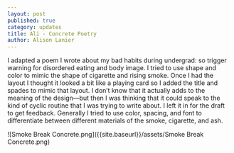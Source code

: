 ```yaml
---
layout: post
published: true
category: updates
title: Ali - Concrete Poetry
author: Alison Lanier
---
```

I adapted a poem I wrote about my  bad habits during undergrad: so trigger warning for disordered eating and body image.  I tried to use shape and color to mimic the shape of cigarette and rising smoke. Once I had the layout I thought it looked a bit like a playing card so I added the title and spades to mimic that layout. I don’t know that it actually adds to the meaning of the design—but then I was thinking that it could speak to the kind of cyclic routine that I was trying to write about. I left it in for the draft to get feedback. Generally I tried to use color, spacing, and font  to differentiate between different materials of the smoke, cigarette, and ash. 

![Smoke Break Concrete.png]({{site.baseurl}}/assets/Smoke Break Concrete.png)

